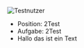 ![Testnutzer](https://dirkbeichert.de/wp-content/uploads/promo-bilder/portrait/DB_0662.jpg)

- Position: 2Test
- Aufgabe: 2Test
- Hallo das ist ein Text